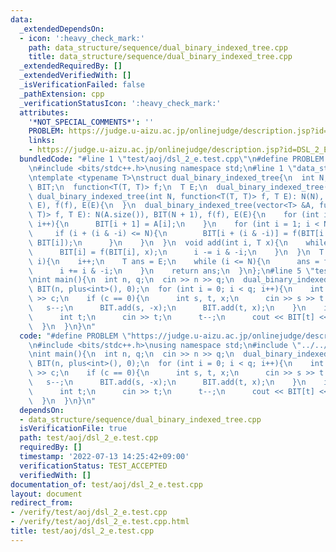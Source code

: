 ```yaml
---
data:
  _extendedDependsOn:
  - icon: ':heavy_check_mark:'
    path: data_structure/sequence/dual_binary_indexed_tree.cpp
    title: data_structure/sequence/dual_binary_indexed_tree.cpp
  _extendedRequiredBy: []
  _extendedVerifiedWith: []
  _isVerificationFailed: false
  _pathExtension: cpp
  _verificationStatusIcon: ':heavy_check_mark:'
  attributes:
    '*NOT_SPECIAL_COMMENTS*': ''
    PROBLEM: https://judge.u-aizu.ac.jp/onlinejudge/description.jsp?id=DSL_2_E
    links:
    - https://judge.u-aizu.ac.jp/onlinejudge/description.jsp?id=DSL_2_E
  bundledCode: "#line 1 \"test/aoj/dsl_2_e.test.cpp\"\n#define PROBLEM \"https://judge.u-aizu.ac.jp/onlinejudge/description.jsp?id=DSL_2_E\"\
    \n#include <bits/stdc++.h>\nusing namespace std;\n#line 1 \"data_structure/sequence/dual_binary_indexed_tree.cpp\"\
    \ntemplate <typename T>\nstruct dual_binary_indexed_tree{\n  int N;\n  vector<T>\
    \ BIT;\n  function<T(T, T)> f;\n  T E;\n  dual_binary_indexed_tree(){\n  }\n \
    \ dual_binary_indexed_tree(int N, function<T(T, T)> f, T E): N(N), BIT(N + 1,\
    \ E), f(f), E(E){\n  }\n  dual_binary_indexed_tree(vector<T> &A, function<T(T,\
    \ T)> f, T E): N(A.size()), BIT(N + 1), f(f), E(E){\n    for (int i = 0; i < N;\
    \ i++){\n      BIT[i + 1] = A[i];\n    }\n    for (int i = 1; i < N; i++){\n \
    \     if (i + (i & -i) <= N){\n        BIT[i + (i & -i)] = f(BIT[i + (i & -i)],\
    \ BIT[i]);\n      }\n    }\n  }\n  void add(int i, T x){\n    while (i > 0){\n\
    \      BIT[i] = f(BIT[i], x);\n      i -= i & -i;\n    }\n  }\n  T operator [](int\
    \ i){\n    i++;\n    T ans = E;\n    while (i <= N){\n      ans = f(ans, BIT[i]);\n\
    \      i += i & -i;\n    }\n    return ans;\n  }\n};\n#line 5 \"test/aoj/dsl_2_e.test.cpp\"\
    \nint main(){\n  int n, q;\n  cin >> n >> q;\n  dual_binary_indexed_tree<int>\
    \ BIT(n, plus<int>(), 0);\n  for (int i = 0; i < q; i++){\n    int c;\n    cin\
    \ >> c;\n    if (c == 0){\n      int s, t, x;\n      cin >> s >> t >> x;\n   \
    \   s--;\n      BIT.add(s, -x);\n      BIT.add(t, x);\n    }\n    if (c == 1){\n\
    \      int t;\n      cin >> t;\n      t--;\n      cout << BIT[t] << endl;\n  \
    \  }\n  }\n}\n"
  code: "#define PROBLEM \"https://judge.u-aizu.ac.jp/onlinejudge/description.jsp?id=DSL_2_E\"\
    \n#include <bits/stdc++.h>\nusing namespace std;\n#include \"../../data_structure/sequence/dual_binary_indexed_tree.cpp\"\
    \nint main(){\n  int n, q;\n  cin >> n >> q;\n  dual_binary_indexed_tree<int>\
    \ BIT(n, plus<int>(), 0);\n  for (int i = 0; i < q; i++){\n    int c;\n    cin\
    \ >> c;\n    if (c == 0){\n      int s, t, x;\n      cin >> s >> t >> x;\n   \
    \   s--;\n      BIT.add(s, -x);\n      BIT.add(t, x);\n    }\n    if (c == 1){\n\
    \      int t;\n      cin >> t;\n      t--;\n      cout << BIT[t] << endl;\n  \
    \  }\n  }\n}\n"
  dependsOn:
  - data_structure/sequence/dual_binary_indexed_tree.cpp
  isVerificationFile: true
  path: test/aoj/dsl_2_e.test.cpp
  requiredBy: []
  timestamp: '2022-07-13 14:25:42+09:00'
  verificationStatus: TEST_ACCEPTED
  verifiedWith: []
documentation_of: test/aoj/dsl_2_e.test.cpp
layout: document
redirect_from:
- /verify/test/aoj/dsl_2_e.test.cpp
- /verify/test/aoj/dsl_2_e.test.cpp.html
title: test/aoj/dsl_2_e.test.cpp
---
```

